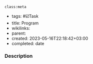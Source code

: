 `class:meta`
- tags: #☑️Task
- title: Program
- wikilinks: 
- parent:
- created: 2023-05-16T22:18:42+03:00
- completed: date

### Description


